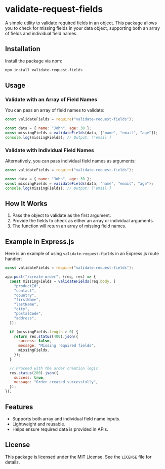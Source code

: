 # validate-request-fields

A simple utility to validate required fields in an object. This package allows you to check for missing fields in your data object, supporting both an array of fields and individual field names.

## Installation

Install the package via npm:

```bash
npm install validate-request-fields
```

## Usage

### Validate with an Array of Field Names

You can pass an array of field names to validate:

```javascript
const validateFields = require("validate-request-fields");

const data = { name: "John", age: 30 };
const missingFields = validateFields(data, ["name", "email", "age"]);
console.log(missingFields); // Output: ['email']
```

### Validate with Individual Field Names

Alternatively, you can pass individual field names as arguments:

```javascript
const validateFields = require("validate-request-fields");

const data = { name: "John", age: 30 };
const missingFields = validateFields(data, "name", "email", "age");
console.log(missingFields); // Output: ['email']
```

## How It Works

1. Pass the object to validate as the first argument.
2. Provide the fields to check as either an array or individual arguments.
3. The function will return an array of missing field names.

## Example in Express.js

Here is an example of using `validate-request-fields` in an Express.js route handler:

```javascript
const validateFields = require("validate-request-fields");

app.post("/create-order", (req, res) => {
  const missingFields = validateFields(req.body, [
    "productId",
    "contact",
    "country",
    "firstName",
    "lastName",
    "city",
    "postalCode",
    "address",
  ]);

  if (missingFields.length > 0) {
    return res.status(400).json({
      success: false,
      message: "Missing required fields",
      missingFields,
    });
  }

  // Proceed with the order creation logic
  res.status(200).json({
    success: true,
    message: "Order created successfully",
  });
});
```

## Features

- Supports both array and individual field name inputs.
- Lightweight and reusable.
- Helps ensure required data is provided in APIs.

## License

This package is licensed under the MIT License. See the `LICENSE` file for details.
